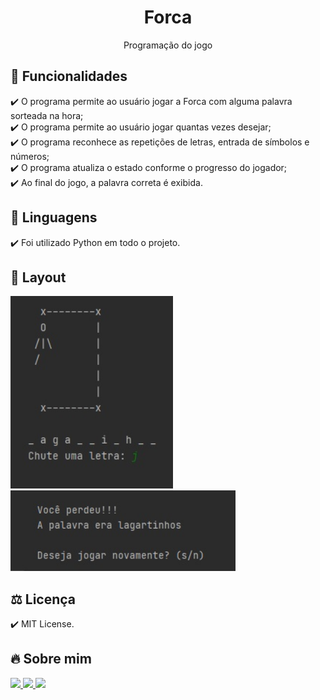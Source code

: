 <h1 align="center"> Forca </h1>
<p align="center">Programação do jogo

## 🎯 Funcionalidades
✔️ O programa permite ao usuário jogar a Forca com alguma palavra sorteada na hora; <br>
✔️ O programa permite ao usuário jogar quantas vezes desejar; <br>
✔️ O programa reconhece as repetições de letras, entrada de símbolos e números; <br>
✔️ O programa atualiza o estado conforme o progresso do jogador; <br>
✔️ Ao final do jogo, a palavra correta é exibida.

## 🚀 Linguagens
✔️ Foi utilizado Python em todo o projeto.

## 🎨 Layout
<p align="left">
      <img src="/imagens/1.jpg" width="260"> &nbsp; &nbsp; 
      <img src="2.jpg" width="360"> &nbsp; &nbsp; 
      
## ⚖️ Licença
✔️ MIT License.

## 🔥 Sobre mim 
  <div>
  <p align="leftr">
  <a href = "https://mail.google.com/mail/u/1/#inbox"><img src="https://img.shields.io/badge/-Gmail-%23EA4335?style=for-the-badge&logo=gmail&logoColor=white" target="_blank">
  </a>
  <a href="https://www.linkedin.com/in/maria-eduarda-macedo-braga-4663bb208/e" target="_blank"><img src="https://img.shields.io/badge/-LinkedIn-%230077B5?style=for-the-badge&logo=linkedin&logoColor=white" target="_blank">
  </a> 
  <a href="https://www.instagram.com/_maria_2k03/?hl=pt-br" target="_blank"><img src="https://img.shields.io/badge/-Instagram-%23E4405F?style=for-the-badge&logo=instagram&logoColor=white" target="_blank">
  </a>
</div></p>
